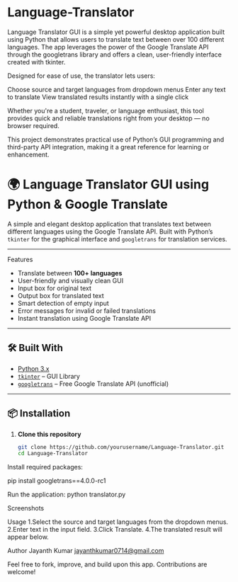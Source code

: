 # Language-Translator
Language Translator GUI is a simple yet powerful desktop application built using Python that allows users to translate text between over 100 different languages. The app leverages the power of the Google Translate API through the googletrans library and offers a clean, user-friendly interface created with tkinter.

Designed for ease of use, the translator lets users:

Choose source and target languages from dropdown menus
Enter any text to translate
View translated results instantly with a single click

Whether you're a student, traveler, or language enthusiast, this tool provides quick and reliable translations right from your desktop — no browser required.

This project demonstrates practical use of Python’s GUI programming and third-party API integration, making it a great reference for learning or enhancement.

# 🌍 Language Translator GUI using Python & Google Translate

A simple and elegant desktop application that translates text between different languages using the Google Translate API. Built with Python’s `tkinter` for the graphical interface and `googletrans` for translation services.

---

 Features

-  Translate between **100+ languages**
-  User-friendly and visually clean GUI
-  Input box for original text
-  Output box for translated text
-  Smart detection of empty input
-  Error messages for invalid or failed translations
-  Instant translation using Google Translate API

---

## 🛠️ Built With

- [Python 3.x](https://www.python.org/)
- [`tkinter`](https://docs.python.org/3/library/tkinter.html) – GUI Library
- [`googletrans`](https://pypi.org/project/googletrans/) – Free Google Translate API (unofficial)

---
## 📦 Installation

1. **Clone this repository**
   ```bash
   git clone https://github.com/yourusername/Language-Translator.git
   cd Language-Translator
   ```
   
Install required packages:

pip install googletrans==4.0.0-rc1

Run the application:
python translator.py

Screenshots

Usage
1.Select the source and target languages from the dropdown menus.
2.Enter text in the input field.
3.Click Translate.
4.The translated result will appear below.



Author
Jayanth Kumar
jayanthkumar0714@gmail.com

Feel free to fork, improve, and build upon this app. Contributions are welcome!
